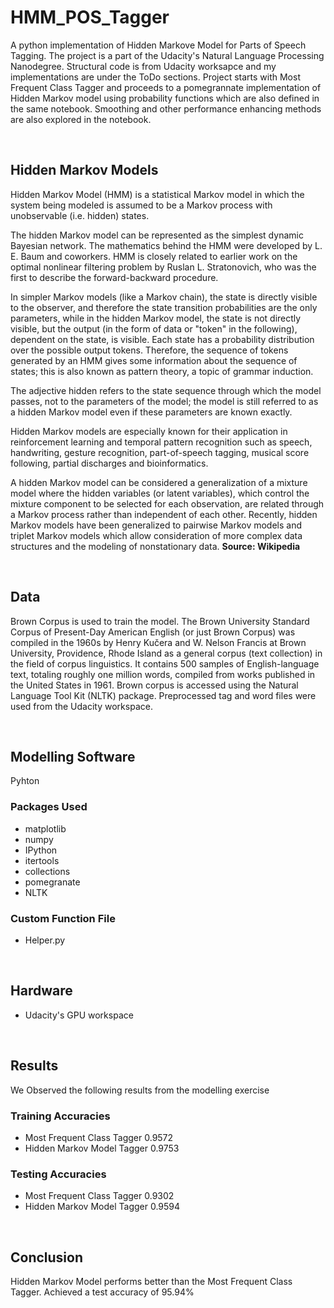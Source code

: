 # HMM_POS_Tagger
A python implementation of Hidden Markove Model for Parts of Speech Tagging. The project is a part of the Udacity's Natural
Language Processing Nanodegree. Structural code is from Udacity worksapce and my implementations are under the ToDo sections. Project starts with Most Frequent Class Tagger and proceeds to a pomegrannate implementation
of Hidden Markov model using probability functions which are also defined in the same notebook. Smoothing and other
performance enhancing methods are also explored in the notebook.

<br/>

## Hidden Markov Models
Hidden Markov Model (HMM) is a statistical Markov model in which the system being modeled is assumed to be a Markov process
with unobservable (i.e. hidden) states.

The hidden Markov model can be represented as the simplest dynamic Bayesian network. The mathematics behind the HMM were
developed by L. E. Baum and coworkers. HMM is closely related to earlier work on the optimal nonlinear filtering problem by
Ruslan L. Stratonovich, who was the first to describe the forward-backward procedure.

In simpler Markov models (like a Markov chain), the state is directly visible to the observer, and therefore the state 
transition probabilities are the only parameters, while in the hidden Markov model, the state is not directly visible, but 
the output (in the form of data or "token" in the following), dependent on the state, is visible. Each state has a 
probability distribution over the possible output tokens. Therefore, the sequence of tokens generated by an HMM gives some 
information about the sequence of states; this is also known as pattern theory, a topic of grammar induction.

The adjective hidden refers to the state sequence through which the model passes, not to the parameters of the model; the 
model is still referred to as a hidden Markov model even if these parameters are known exactly.

Hidden Markov models are especially known for their application in reinforcement learning and temporal pattern recognition 
such as speech, handwriting, gesture recognition, part-of-speech tagging, musical score following, partial discharges and 
bioinformatics.

A hidden Markov model can be considered a generalization of a mixture model where the hidden variables (or latent 
variables), which control the mixture component to be selected for each observation, are related through a Markov process 
rather than independent of each other. Recently, hidden Markov models have been generalized to pairwise Markov models and 
triplet Markov models which allow consideration of more complex data structures and the modeling of nonstationary data.
**Source: Wikipedia**


<br/>

## Data
Brown Corpus is used to train the model. The Brown University Standard Corpus of Present-Day American English (or just Brown Corpus) was compiled in the 1960s by Henry Kučera and W. Nelson Francis at Brown University, Providence, Rhode Island as a general corpus (text collection) in the field of corpus linguistics. It contains 500 samples of English-language text, totaling roughly one million words, compiled from works published in the United States in 1961. Brown corpus is accessed using the Natural Language Tool Kit (NLTK) package. Preprocessed tag and word files were used from the Udacity workspace.


<br/>


## Modelling Software
Pyhton

### Packages Used
* matplotlib
* numpy
* IPython
* itertools
* collections
* pomegranate
* NLTK

### Custom Function File
* Helper.py



<br/>

## Hardware
* Udacity's GPU workspace
 

<br/>


## Results
We Observed the following results from the modelling exercise

### Training Accuracies
* Most Frequent Class Tagger    0.9572
* Hidden Markov Model Tagger    0.9753

### Testing Accuracies
* Most Frequent Class Tagger    0.9302
* Hidden Markov Model Tagger    0.9594


<br/>



## Conclusion
Hidden Markov Model performs better than the Most Frequent Class Tagger. Achieved a test accuracy of 95.94%
